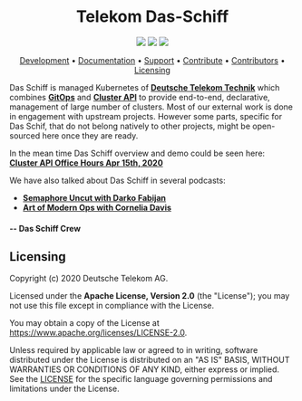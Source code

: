 <h1 align="center">
    Telekom Das-Schiff
</h1>

<p align="center">
    <a href="https://github.com/telekom/das-schiff/commits/" title="Last Commit"><img src="https://img.shields.io/github/last-commit/telekom/das-schiff?style=flat"></a>
    <a href="https://github.com/telekom/das-schiff/issues" title="Open Issues"><img src="https://img.shields.io/github/issues/telekom/das-schiff?style=flat"></a>
    <a href="https://github.com/telekom/das-schiff/blob/master/LICENSE" title="License"><img src="https://img.shields.io/badge/License-Apache%202.0-green.svg?style=flat"></a>
</p>

<p align="center">
  <a href="#development">Development</a> •
  <a href="#documentation">Documentation</a> •
  <a href="#support-and-feedback">Support</a> •
  <a href="#how-to-contribute">Contribute</a> •
  <a href="#contributors">Contributors</a> •
  <a href="#licensing">Licensing</a>
</p>

Das Schiff is managed Kubernetes of <a href="https://de.wikipedia.org/wiki/Telekom_Deutschland#Deutsche_Telekom_Technik_GmbH"><b>Deutsche Telekom Technik</b></a> which combines <a href="https://fluxcd.io/"><b>GitOps</b></a> and <a href="https://cluster-api.sigs.k8s.io/introduction.html"><b>Cluster API</b></a> to provide end-to-end, declarative, management of large number of clusters. Most of our external work is done in engagement with upstream projects. However some parts, specific for Das Schif, that do not belong natively to other projects, might be open-sourced here once they are ready.

In the mean time Das Schiff overview and demo could be seen here: <a href="https://youtu.be/yXHDPILQyh4?list=PL69nYSiGNLP29D0nYgAGWt1ZFqS9Z7lw4&t=251" target="_blank"><b>Cluster API Office Hours Apr 15th, 2020</b></a>

We have also talked about Das Schiff in several podcasts:<br>
- <a href="https://semaphoreci.com/blog/cloud-native-adoption-vuk-gojnic" tarket="_blank"><b>Semaphore Uncut with Darko Fabijan</b></a>
- <a href="https://www.weave.works/blog/kubernetes-at-deutsche-telekom-gitops-at-the-edge" tarket="_blank"><b>Art of Modern Ops with Cornelia Davis</b></a>

#### -- Das Schiff Crew


## Licensing

Copyright (c) 2020 Deutsche Telekom AG.

Licensed under the **Apache License, Version 2.0** (the "License"); you may not use this file except in compliance with the License.

You may obtain a copy of the License at https://www.apache.org/licenses/LICENSE-2.0.

Unless required by applicable law or agreed to in writing, software distributed under the License is distributed on an "AS IS" BASIS, WITHOUT WARRANTIES OR CONDITIONS OF ANY KIND, either express or implied. See the [LICENSE](./LICENSE) for the specific language governing permissions and limitations under the License.
